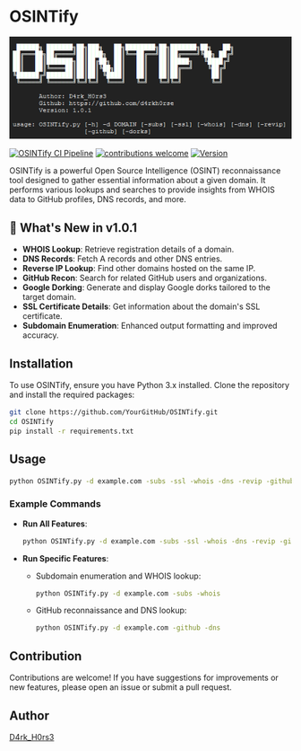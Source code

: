 # OSINTify

![OSINTify Banner](https://raw.githubusercontent.com/d4rkh0rse/OSINTify/refs/heads/main/osintify.png)

[![OSINTify CI Pipeline](https://github.com/d4rkh0rse/OSINTify/actions/workflows/ci.yml/badge.svg)](https://github.com/d4rkh0rse/OSINTify/actions/workflows/ci.yml)
[![contributions welcome](https://img.shields.io/badge/contributions-welcome-brightgreen.svg?style=flat)](https://github.com/d4rkh0rse/OSINTify/issues)
[![Version](https://img.shields.io/badge/version-1.0.1-blue)](https://github.com/d4rkh0rse/OSINTify/releases)



OSINTify is a powerful Open Source Intelligence (OSINT) reconnaissance tool designed to gather essential information about a given domain. It performs various lookups and searches to provide insights from WHOIS data to GitHub profiles, DNS records, and more.

## 🚀 What's New in v1.0.1

- **WHOIS Lookup**: Retrieve registration details of a domain.
- **DNS Records**: Fetch A records and other DNS entries.
- **Reverse IP Lookup**: Find other domains hosted on the same IP.
- **GitHub Recon**: Search for related GitHub users and organizations.
- **Google Dorking**: Generate and display Google dorks tailored to the target domain.
- **SSL Certificate Details**: Get information about the domain's SSL certificate.
- **Subdomain Enumeration**: Enhanced output formatting and improved accuracy.

## Installation

To use OSINTify, ensure you have Python 3.x installed. Clone the repository and install the required packages:

```bash
git clone https://github.com/YourGitHub/OSINTify.git
cd OSINTify
pip install -r requirements.txt
```
## Usage
```bash
python OSINTify.py -d example.com -subs -ssl -whois -dns -revip -github -dorks
```
### Example Commands

- **Run All Features**:
    ```bash
    python OSINTify.py -d example.com -subs -ssl -whois -dns -revip -github -dorks
    ```

- **Run Specific Features**:
    - Subdomain enumeration and WHOIS lookup:
        ```bash
        python OSINTify.py -d example.com -subs -whois
        ```

    - GitHub reconnaissance and DNS lookup:
        ```bash
        python OSINTify.py -d example.com -github -dns
        ```

## Contribution
Contributions are welcome! If you have suggestions for improvements or new features, please open an issue or submit a pull request.

## Author
[D4rk_H0rs3](https://github.com/d4rkh0rse)
